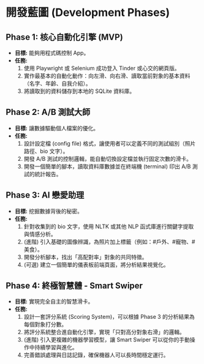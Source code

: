 # 開發藍圖 (Development Phases)

## Phase 1: 核心自動化引擎 (MVP)

- **目標:** 能夠用程式碼控制 App。
- **任務:**
    1.  使用 Playwright 或 Selenium 成功登入 Tinder 或心交的網頁版。
    2.  實作最基本的自動化動作：向左滑、向右滑、讀取當前對象的基本資料（名字、年齡、自我介紹）。
    3.  將讀取到的資料儲存到本地的 SQLite 資料庫。

## Phase 2: A/B 測試大師

- **目標:** 讓數據驅動個人檔案的優化。
- **任務:**
    1.  設計設定檔 (config file) 格式，讓使用者可以定義不同的測試組別（照片路徑、bio 文字）。
    2.  開發 A/B 測試的控制邏輯，能自動切換設定檔並執行固定次數的滑卡。
    3.  開發一個簡單的腳本，讀取資料庫數據並在終端機 (terminal) 印出 A/B 測試的統計報告。

## Phase 3: AI 戀愛助理

- **目標:** 挖掘數據背後的秘密。
- **任務:**
    1.  針對收集到的 bio 文字，使用 NLTK 或其他 NLP 函式庫進行關鍵字提取與情感分析。
    2.  (進階) 引入基礎的圖像辨識，為照片加上標籤（例如：#戶外、#寵物、#美食）。
    3.  開發分析腳本，找出「高配對率」對象的共同特徵。
    4.  (可選) 建立一個簡單的儀表板前端頁面，將分析結果視覺化。

## Phase 4: 終極智慧體 - Smart Swiper

- **目標:** 實現完全自主的智慧滑卡。
- **任務:**
    1.  設計一套評分系統 (Scoring System)，可以根據 Phase 3 的分析結果為每個對象打分數。
    2.  將評分系統整合進自動化引擎，實現「只對高分對象右滑」的邏輯。
    3.  (進階) 引入更複雜的機器學習模型，讓 Smart Swiper 可以從你的手動操作中持續學習與進化。
    4.  完善錯誤處理與日誌記錄，確保機器人可以長時間穩定運行。
